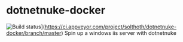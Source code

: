 # dotnetnuke-docker
![Build status](https://ci.appveyor.com/api/projects/status/ju7mc280pmobnoai/branch/master?svg=true)](https://ci.appveyor.com/project/solthoth/dotnetnuke-docker/branch/master)
Spin up a windows iis server with dotnetnuke 
